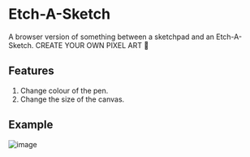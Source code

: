 # Etch-A-Sketch
A browser version of something between a sketchpad and an Etch-A-Sketch.
CREATE YOUR OWN PIXEL ART 🎨


## Features
1. Change colour of the pen.
2. Change the size of the canvas.

## Example
![image](https://user-images.githubusercontent.com/39582467/217573487-37a305fc-b658-4b26-af4f-888e95ffa0c2.png)
